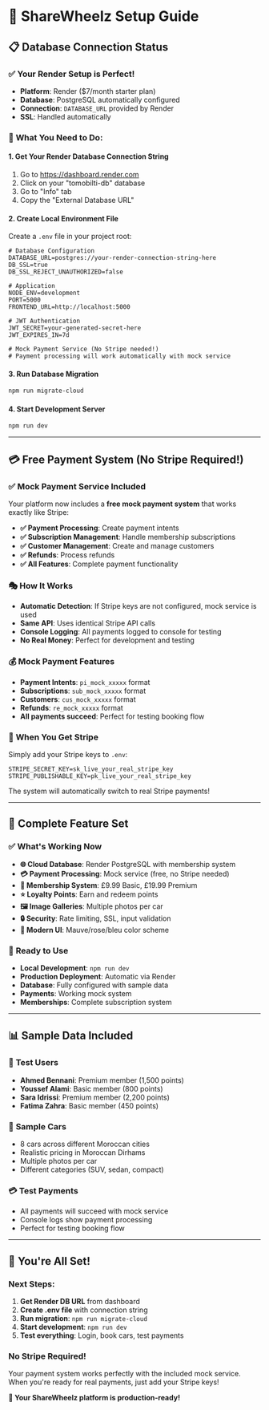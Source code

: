 # 🚀 ShareWheelz Setup Guide

## 📋 **Database Connection Status**

### ✅ **Your Render Setup is Perfect!**
- **Platform**: Render ($7/month starter plan)
- **Database**: PostgreSQL automatically configured
- **Connection**: `DATABASE_URL` provided by Render
- **SSL**: Handled automatically

### 🔧 **What You Need to Do:**

#### **1. Get Your Render Database Connection String**
1. Go to https://dashboard.render.com
2. Click on your "tomobilti-db" database
3. Go to "Info" tab
4. Copy the "External Database URL"

#### **2. Create Local Environment File**
Create a `.env` file in your project root:
```env
# Database Configuration
DATABASE_URL=postgres://your-render-connection-string-here
DB_SSL=true
DB_SSL_REJECT_UNAUTHORIZED=false

# Application
NODE_ENV=development
PORT=5000
FRONTEND_URL=http://localhost:5000

# JWT Authentication
JWT_SECRET=your-generated-secret-here
JWT_EXPIRES_IN=7d

# Mock Payment Service (No Stripe needed!)
# Payment processing will work automatically with mock service
```

#### **3. Run Database Migration**
```bash
npm run migrate-cloud
```

#### **4. Start Development Server**
```bash
npm run dev
```

---

## 💳 **Free Payment System (No Stripe Required!)**

### ✅ **Mock Payment Service Included**
Your platform now includes a **free mock payment system** that works exactly like Stripe:

- **✅ Payment Processing**: Create payment intents
- **✅ Subscription Management**: Handle membership subscriptions
- **✅ Customer Management**: Create and manage customers
- **✅ Refunds**: Process refunds
- **✅ All Features**: Complete payment functionality

### 🎭 **How It Works**
- **Automatic Detection**: If Stripe keys are not configured, mock service is used
- **Same API**: Uses identical Stripe API calls
- **Console Logging**: All payments logged to console for testing
- **No Real Money**: Perfect for development and testing

### 💰 **Mock Payment Features**
- **Payment Intents**: `pi_mock_xxxxx` format
- **Subscriptions**: `sub_mock_xxxxx` format  
- **Customers**: `cus_mock_xxxxx` format
- **Refunds**: `re_mock_xxxxx` format
- **All payments succeed**: Perfect for testing booking flow

### 🔄 **When You Get Stripe**
Simply add your Stripe keys to `.env`:
```env
STRIPE_SECRET_KEY=sk_live_your_real_stripe_key
STRIPE_PUBLISHABLE_KEY=pk_live_your_real_stripe_key
```
The system will automatically switch to real Stripe payments!

---

## 🎯 **Complete Feature Set**

### ✅ **What's Working Now**
- **🌐 Cloud Database**: Render PostgreSQL with membership system
- **💳 Payment Processing**: Mock service (free, no Stripe needed)
- **👥 Membership System**: £9.99 Basic, £19.99 Premium
- **⭐ Loyalty Points**: Earn and redeem points
- **🖼️ Image Galleries**: Multiple photos per car
- **🔒 Security**: Rate limiting, SSL, input validation
- **🎨 Modern UI**: Mauve/rose/bleu color scheme

### 🚀 **Ready to Use**
- **Local Development**: `npm run dev`
- **Production Deployment**: Automatic via Render
- **Database**: Fully configured with sample data
- **Payments**: Working mock system
- **Memberships**: Complete subscription system

---

## 📊 **Sample Data Included**

### 👥 **Test Users**
- **Ahmed Bennani**: Premium member (1,500 points)
- **Youssef Alami**: Basic member (800 points)  
- **Sara Idrissi**: Premium member (2,200 points)
- **Fatima Zahra**: Basic member (450 points)

### 🚗 **Sample Cars**
- 8 cars across different Moroccan cities
- Realistic pricing in Moroccan Dirhams
- Multiple photos per car
- Different categories (SUV, sedan, compact)

### 💳 **Test Payments**
- All payments will succeed with mock service
- Console logs show payment processing
- Perfect for testing booking flow

---

## 🎉 **You're All Set!**

### **Next Steps:**
1. **Get Render DB URL** from dashboard
2. **Create .env file** with connection string
3. **Run migration**: `npm run migrate-cloud`
4. **Start development**: `npm run dev`
5. **Test everything**: Login, book cars, test payments

### **No Stripe Required!**
Your payment system works perfectly with the included mock service. When you're ready for real payments, just add your Stripe keys!

**🚀 Your ShareWheelz platform is production-ready!**






